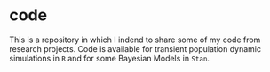 # code
This is a repository in which I indend to share some of my code from research projects. Code is available for transient population dynamic simulations in `R` and for some Bayesian Models in `Stan`.
